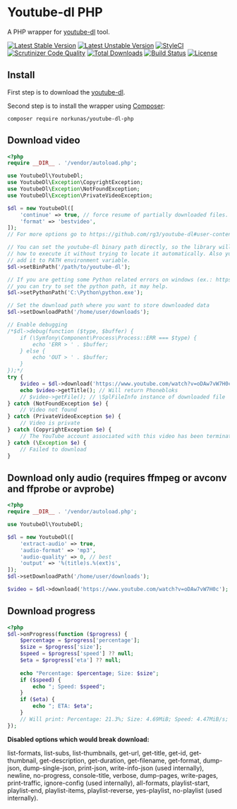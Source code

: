 # Youtube-dl PHP
A PHP wrapper for [youtube-dl](https://github.com/rg3/youtube-dl) tool.

[![Latest Stable Version](https://poser.pugx.org/norkunas/youtube-dl-php/v/stable.svg)](https://packagist.org/packages/norkunas/youtube-dl-php)
[![Latest Unstable Version](https://poser.pugx.org/norkunas/youtube-dl-php/v/unstable.svg)](https://packagist.org/packages/norkunas/youtube-dl-php)
[![StyleCI](https://styleci.io/repos/33054763/shield?style=flat)](https://styleci.io/repos/33054763)
[![Scrutinizer Code Quality](https://scrutinizer-ci.com/g/norkunas/youtube-dl-php/badges/quality-score.png?b=master)](https://scrutinizer-ci.com/g/norkunas/youtube-dl-php/?branch=master)
[![Total Downloads](https://poser.pugx.org/norkunas/youtube-dl-php/downloads)](https://packagist.org/packages/norkunas/youtube-dl-php)
[![Build Status](https://travis-ci.org/norkunas/youtube-dl-php.svg?branch=master)](https://travis-ci.org/norkunas/youtube-dl-php)
[![License](https://poser.pugx.org/norkunas/youtube-dl-php/license.svg)](https://packagist.org/packages/norkunas/youtube-dl-php)

## Install
First step is to download the [youtube-dl](http://rg3.github.io/youtube-dl/download.html).

Second step is to install the wrapper using [Composer](http://getcomposer.org/):
```
composer require norkunas/youtube-dl-php
```

## Download video
```php
<?php
require __DIR__ . '/vendor/autoload.php';

use YoutubeDl\YoutubeDl;
use YoutubeDl\Exception\CopyrightException;
use YoutubeDl\Exception\NotFoundException;
use YoutubeDl\Exception\PrivateVideoException;

$dl = new YoutubeDl([
    'continue' => true, // force resume of partially downloaded files. By default, youtube-dl will resume downloads if possible.
    'format' => 'bestvideo',
]);
// For more options go to https://github.com/rg3/youtube-dl#user-content-options

// You can set the youtube-dl binary path directly, so the library will know
// how to execute it without trying to locate it automatically. Also you can
// add it to PATH environment variable.
$dl->setBinPath('/path/to/youtube-dl');

// If you are getting some Python related errors on windows (ex.: https://github.com/norkunas/youtube-dl-php/pull/40),
// you can try to set the python path, it may help.
$dl->setPythonPath('C:\Python\python.exe');

// Set the download path where you want to store downloaded data
$dl->setDownloadPath('/home/user/downloads');

// Enable debugging
/*$dl->debug(function ($type, $buffer) {
    if (\Symfony\Component\Process\Process::ERR === $type) {
        echo 'ERR > ' . $buffer;
    } else {
        echo 'OUT > ' . $buffer;
    }
});*/
try {
    $video = $dl->download('https://www.youtube.com/watch?v=oDAw7vW7H0c');
    echo $video->getTitle(); // Will return Phonebloks
    // $video->getFile(); // \SplFileInfo instance of downloaded file
} catch (NotFoundException $e) {
    // Video not found
} catch (PrivateVideoException $e) {
    // Video is private
} catch (CopyrightException $e) {
    // The YouTube account associated with this video has been terminated due to multiple third-party notifications of copyright infringement
} catch (\Exception $e) {
    // Failed to download
}
```

## Download only audio (requires ffmpeg or avconv and ffprobe or avprobe)
```php
<?php
require __DIR__ . '/vendor/autoload.php';

use YoutubeDl\YoutubeDl;

$dl = new YoutubeDl([
    'extract-audio' => true,
    'audio-format' => 'mp3',
    'audio-quality' => 0, // best
    'output' => '%(title)s.%(ext)s',
]);
$dl->setDownloadPath('/home/user/downloads');

$video = $dl->download('https://www.youtube.com/watch?v=oDAw7vW7H0c');
```

## Download progress
```php
<?php
$dl->onProgress(function ($progress) {
    $percentage = $progress['percentage'];
    $size = $progress['size'];
    $speed = $progress['speed'] ?? null;
    $eta = $progress['eta'] ?? null;
    
    echo "Percentage: $percentage; Size: $size";
    if ($speed) {
        echo "; Speed: $speed";
    }
    if ($eta) {
        echo "; ETA: $eta";
    }
    // Will print: Percentage: 21.3%; Size: 4.69MiB; Speed: 4.47MiB/s; ETA: 00:01
});
```

**Disabled options which would break download:**

list-formats, list-subs, list-thumbnails, get-url, get-title, get-id, get-thumbnail, get-description, get-duration, get-filename, get-format, dump-json, dump-single-json, print-json, write-info-json (used internally), newline, no-progress, console-title, verbose, dump-pages, write-pages, print-traffic, ignore-config (used internally), all-formats, playlist-start, playlist-end, playlist-items, playlist-reverse, yes-playlist, no-playlist (used internally).
